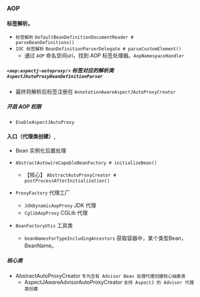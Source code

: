 ### AOP
#### 标签解析。
- `标签解析` `DefaultBeanDefinitionDocumentReader # parseBeanDefinitions()`
- `IOC 标签解析` `BeanDefinitionParserDelegate # parseCustomElement()`
    - 通过 `AOP` 命名空间uri，找到 AOP 标签处理器。`AopNamespaceHandler` 

##### `<aop:aspectj-autoproxy/>` 标签对应的解析类 `AspectJAutoProxyBeanDefinitionParser`
- 最终将解析后标签注册在 `AnnotationAwareAspectJAutoProxyCreator`


##### 开启 AOP 权限
- `EnableAspectJAutoProxy`

#### 入口（代理类创建）,
- Bean 实例化后置处理 
- `AbstractAutowireCapableBeanFactory # initializeBean()`
    - 【核心】 `AbstractAutoProxyCreator # postProcessAfterInitialization()` 
    
- `ProxyFactory` 代理工厂
    - `JdkDynamicAopProxy` JDK 代理
    - `CglibAopProxy` CGLib 代理
    
- `BeanFactoryUtis` 工具类
    - `beanNamesForTypeIncludingAncestors` 获取容器中，某个类型Bean，BeanName。
  
##### 核心类
- AbstractAutoProxyCreator `专为含有 Advisor Bean 处理代理创建核心抽象类`
  - AspectJAwareAdvisorAutoProxyCreator `支持 AspectJ 的 Advisor 代理类创建`